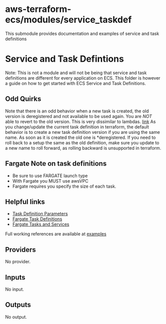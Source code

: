 # aws-terraform-ecs/modules/service\_taskdef  
This submodule provides documentation and examples of service and task definitions

# Service and Task Defintions  
Note: This is not a module and will not be being that service and task definitions are different for every application on ECS. This folder is however a guide on how to get started with ECS Service and Task Definitions.

## Odd Quirks  
Note that there is an odd behavior when a new task is created, the old version is deregistered and not available to be used again. You are _NOT_ able to revert to the old version. This is very dissimilar to lambdas. [link](https://github.com/terraform-providers/terraform-provider-aws/issues/258) As you change/update the current task definition in terraform, the default behavior is to create a new task definition version if you are using the same name. As soon as it is created the old one is *deregistered. If you need to roll back to a setup the same as the old definition, make sure you update to a new name to roll forward, as rolling backward is unsupported in terraform.

## Fargate Note on task definitions
- Be sure to use FARGATE launch type
- With Fargate you MUST use awsVPC
- Fargate requires you specify the size of each task.

## Helpful links
- [Task Definition Parameters](https://docs.aws.amazon.com/AmazonECS/latest/developerguide/task_definition_parameters.html)
- [Fargate Task Definitions](https://docs.aws.amazon.com/AmazonECS/latest/developerguide/AWS_Fargate.html#fargate-task-defs)
- [Fargate Tasks and Services](https://docs.aws.amazon.com/AmazonECS/latest/developerguide/AWS_Fargate.html#fargate-tasks-services)

Full working references are available at [examples](../../examples)

## Providers

No provider.

## Inputs

No input.

## Outputs

No output.

